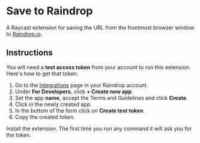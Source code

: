 # Save to Raindrop

A Raycast extension for saving the URL from the frontmost browser window to [Raindrop.io](https://raindrop.io).

## Instructions

You will need a **test access token** from your account to run this extension. Here's how to get that token:

1. Go to the [Integrations](https://app.raindrop.io/settings/integrations) page in your Raindrop account.
2. Under **For Developers**, click **+ Create new app**.
3. Set the app **name**, accept the Terms and Guidelines and click **Create**.
4. Click in the newly created app.
5. In the bottom of the form click on **Create test token**.
6. Copy the created token.

Install the extension. The first time you run any command it will ask you for the token.
